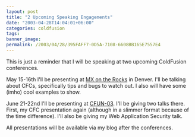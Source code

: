 ```yaml
---
layout: post
title: "2 Upcoming Speaking Engagements"
date: "2003-04-28T14:04:01+06:00"
categories: coldfusion 
tags: 
banner_image: 
permalink: /2003/04/28/395FAFF7-0D5A-7108-6608BB165E7557E4
---
```


This is just a reminder that I will be speaking at two upcoming ColdFusion conferences.

May 15-16th I'll be presenting at <a href="http://www.mxontherocks.com/">MX on the Rocks</a> in Denver. I'll be talking about CFCs, specifically tips and bugs to watch out. I also will have some (imho) cool examples to show.

June 21-22nd I'll be presenting at <a href="http://www.cfconf.org/cfun-03/">CFUN-03</a>. I'll be giving two talks there. First, my CFC presentation again (although in a slimmer format because of the time difference). I'll also be giving my Web Application Security talk.

All presentations will be available via my blog after the conferences.